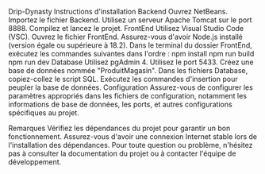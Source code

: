 Drip-Dynasty
Instructions d'installation
Backend
Ouvrez NetBeans.
Importez le fichier Backend.
Utilisez un serveur Apache Tomcat sur le port 8888.
Compilez et lancez le projet.
FrontEnd
Utilisez Visual Studio Code (VSC).
Ouvrez le fichier FrontEnd.
Assurez-vous d'avoir Node.js installé (version égale ou supérieure à 18.2).
Dans le terminal du dossier FrontEnd, exécutez les commandes suivantes dans l'ordre :
npm install
npm run build
npm run dev
Database
Utilisez pgAdmin 4.
Utilisez le port 5433.
Créez une base de données nommée "ProduitMagasin".
Dans les fichiers Database, copiez-collez le script SQL.
Exécutez les commandes d'insertion pour peupler la base de données.
Configuration
Assurez-vous de configurer les paramètres appropriés dans les fichiers de configuration, notamment les informations de base de données, les ports, et autres configurations spécifiques au projet.

Remarques
Vérifiez les dépendances du projet pour garantir un bon fonctionnement.
Assurez-vous d'avoir une connexion Internet stable lors de l'installation des dépendances.
Pour toute question ou problème, n'hésitez pas à consulter la documentation du projet ou à contacter l'équipe de développement.
